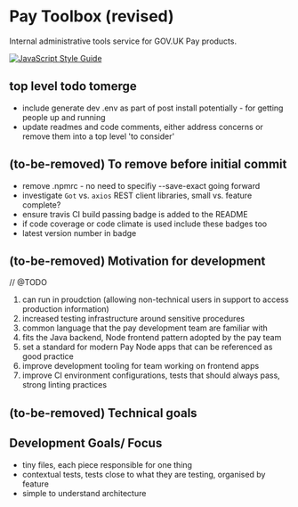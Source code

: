 # Pay Toolbox (revised) 
Internal administrative tools service for GOV.UK Pay products.

[![JavaScript Style Guide](https://img.shields.io/badge/code_style-standard-brightgreen.svg)](https://standardjs.com)

## top level todo tomerge 
* include generate dev .env as part of post install potentially - for getting people up and running 
* update readmes and code comments, either address concerns or remove them into a top level 'to consider'

## (to-be-removed) To remove before initial commit 
* remove .npmrc - no need to specifiy --save-exact going forward
* investigate `Got` vs. `axios` REST client libraries, small vs. feature complete?
* ensure travis CI build passing badge is added to the README 
* if code coverage or code climate is used include these badges too
* latest version number in badge

## (to-be-removed) Motivation for development 
// @TODO
1. can run in proudction (allowing non-technical users in support to access production information)
2. increased testing infrastructure around sensitive procedures 
3. common language that the pay development team are familiar with 
4. fits the Java backend, Node frontend pattern adopted by the pay team 
5. set a standard for modern Pay Node apps that can be referenced as good practice 
6. improve development tooling for team working on frontend apps 
7. improve CI environment configurations, tests that should always pass, strong linting practices

## (to-be-removed) Technical goals

## Development Goals/ Focus
* tiny files, each piece responsible for one thing 
* contextual tests, tests close to what they are testing, organised by feature
* simple to understand architecture
